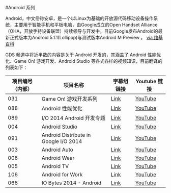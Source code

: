 #Android 系列

Android，中文俗称安卓，是一个以Linux为基础的开放源代码移动设备操作系统，主要用于智能手机和平板电脑，由Google成立的Open Handset Alliance（OHA，开放手持设备联盟）持续领导与开发中。目前Google发布Android的最新正式版本为Android 5.1.1(Lollipop)与测试版本Android M Preview 。 [via 维基百科](http://https://zh.wikipedia.org/wiki/Android)

GDS 频道中将近半数的内容是关于 Android 开发的，其涵盖了 Android 性能优化、Game On! 游戏开发、Android Studio 等各式各样的视频知识，目前翻译的列表如下：

| 项目编号（内部） | 项目名称 | 字幕组链接 | Youtube 链接  |
| ---- | ---- | ---- | ---- |
|  031 | Game On! 游戏开发系列 | [Link](http://pub.gfansub.com/Android/031-Game-On/index.html) | [YouTube](https://www.youtube.com/playlist?list=PLOU2XLYxmsIKxwLEpFSWvCgdfEYlBQijk) |
|  088 | Android 性能优化 | [Link](http://pub.gfansub.com/Android/088-Android-Performance-Patterns/index.html) | [YouTube](https://www.youtube.com/playlist?list=PLOU2XLYxmsIKEOXh5TwZEv89aofHzNCiu) |
|  089 | I/O 2014 Android 开发专题 | [Link](http://pub.gfansub.com/Android/089-Android-Develop-In-Google-IO-2014/index.html) | [YouTube](https://www.youtube.com/playlist?list=PLOU2XLYxmsIIEPtRoKDnsqQdF3JZxFVWF) |
|  004 | Android Studio | [Link](http://pub.gfansub.com/Android/004-Android-Studio/index.html) | [YouTube](https://www.youtube.com/playlist?list=PLOU2XLYxmsILBTFkx5Fj_0TpUFKyZ1i7d) |
|  091 | Android Distribute in Google I/O 2014 | [Link](http://pub.gfansub.com/Android/091-Android-Distribute-In-Google-IO-2014/index.html) | [YouTube](https://www.youtube.com/playlist?list=PLOU2XLYxmsIJ-gNrXG-_BOKCjKjhHWVwK) |
|  003 | Android Auto | [Link](http://pub.gfansub.com/Android/003-Android-Auto/index.html) | [YouTube](https://www.youtube.com/playlist?list=PLOU2XLYxmsIJthvMzPc1ABsPzm3ii2Vm9) |
|  006 | Android Wear | [Link](http://pub.gfansub.com/Android/006-Android-Wear/index.html) | [YouTube](https://www.youtube.com/playlist?list=PLOU2XLYxmsIJu9yzFxRDR1AUmrEu0lRMw) |
|  005 | Android TV | [Link](http://pub.gfansub.com/Android/005-Android-TV/index.html) | [YouTube](https://www.youtube.com/playlist?list=PLOU2XLYxmsILFBfx66ens76VMLMEPJAB0) |
|  106 | Android for Work | [Link](http://pub.gfansub.com/Android/106-Android-For-Work/index.html) | [YouTube](https://www.youtube.com/playlist?list=PLOU2XLYxmsIKAK2Bhv19H2THwF-22O5WX) |
|  066 | IO Bytes 2014 - Android | [Link](http://pub.gfansub.com/Android/066-IO-Bytes-2014-Android/index.html) | [YouTube](https://www.youtube.com/playlist?list=PLOU2XLYxmsIIEPtRoKDnsqQdF3JZxFVWF) |